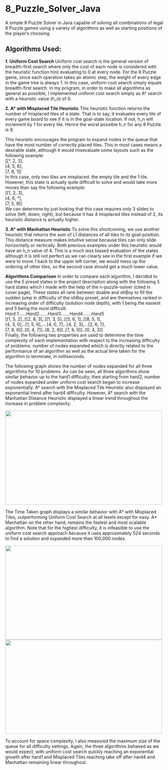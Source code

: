 # 8_Puzzle_Solver_Java
A simple 8 Puzzle Solver in Java capable of solving all combinations of legal 8 Puzzle games using a variety of algorithms as well as starting positions of the player’s choosing. 

## Algorithms Used:
**1. Uniform Cost Search**
Uniform cost search is the general version of breadth-first search where only the cost of each node is considered with the heuristic function h(n) evaluating to 0 at every node. For the 8 Puzzle game, since each operation takes an atomic step, the weight of every edge in the game tree is always 1. In this case, uniform cost search simply equals breadth-first search.
In my program, in order to make all algorithms as general as possible, I implemented uniform cost search simply as A* search with a heuristic value (h_n) of 0.

**2. A\* with Misplaced Tile Heuristic**
This heuristic function returns the number of misplaced tiles of a state. That is to say, it evaluates every tile of every game board to see if it is in the goal-state location. If not, h_n will increment by 1 for every tile. Hence the worst possible h_n for any 8 Puzzle is 9.

This heuristic encourages the program to expand nodes in the queue that have the most number of correctly placed tiles. This in most cases means a desirable state, although it would misevaluate some layouts such as the following example: <br>
[[\*, 2, 3], <br>
[4, 5, 6], <br>
[7, 8, 1]] <br>
In this case, only two tiles are misplaced: the empty tile and the 1 tile. However, this state is actually quite difficult to solve and would take more moves than say the following example: <br>
[[1, 2, 3], <br>
[4, 6, \*], <br>
[7, 5, 8]] <br>
We can determine by just looking that this case requires only 3 slides to solve (left, down, right), but because it has 4 misplaced tiles instead of 2, its heuristic distance is actually higher.


**3. A\* with Manhattan Heuristic**
To solve this shortcoming, we use another heuristic that returns the sum of L1 distances of all tiles to its goal-position. This distance measure makes intuitive sense because tiles can only slide horizontally or vertically. Both previous examples under this heuristic would have an h_n value of 4. This is a much less biased evaluation of the states although it is still not perfect as we can clearly see in the first example if we were to move 1 back to the upper left corner, we would mess up the ordering of other tiles, so the second case should get a much lower value.

**Algorithms Comparison**
In order to compare each algorithm, I decided to use the 5 preset states in the project description along with the following 5 hard states which I made with the help of the n-puzzle-solver (cited in cover page). These states all rank between doable and ohBoy to fill the sudden jump in difficulty of the ohBoy preset, and are themselves ranked in increasing order of difficulty (solution node depth), with 1 being the easiest and 5 being the most difficult. <br>
*Hard 1......Hard2.......Hard3.......Hard4.......Hard5* <br>
[[1, 5, 2],.[[2, 8, 3],.[[1, 3, 5],.[[5, 6, 1],.[[8, 5, 1], <br>
[4, 3, 0],..[1, 5, 6],....[4, 0, 7],..[4, 2, 3],...[2, 6, 7], <br>
[7, 8, 6]]..[0, 4, 7]]..[8, 2, 6]]..[7, 8, 0]]..[0, 4, 3]] <br>
Finally, the following two properties are used to determine the time complexity of each implementation with respect to the increasing difficulty of problems: number of nodes expanded which is directly related to the performance of an algorithm as well as the actual time taken for the algorithm to terminate, in milliseconds.

The following graph shows the number of nodes expanded for all three algorithms for 10 problems. As can be seen, all three algorithms show similar behavior up to the hard1 difficulty, then starting from hard2, number of nodes expanded under uniform cost search began to increase exponentially. A\* search with the Misplaced Tile Heuristic also displayed an exponential trend after hard4 difficulty. However, A\* search with the Manhattan Distance Heuristic displayed a linear trend throughout the increase in problem complexity.

<img src="https://github.com/MrDavidYu/8_Puzzle_Solver_Java/blob/master/res/Num_Nodes_Expanded.png" width="500" height="300" />

The Time Taken graph displays a similar behavior with A\* with Misplaced Tiles, outperforming Uniform Cost Search at all levels except for easy. A\* Manhattan on the other hand, remains the fastest and most scalable algorithm. Note that for the highest difficulty, it is infeasible to use the uniform cost search approach because it uses approximately 524 seconds to find a solution and expanded more than 100,000 nodes.

<img src="https://github.com/MrDavidYu/8_Puzzle_Solver_Java/blob/master/res/Time_Taken.png" width="500" height="300" />
<img src="https://github.com/MrDavidYu/8_Puzzle_Solver_Java/blob/master/res/Max_Q_Size.png" width="500" height="300" />

To account for space complexity, I also measured the maximum size of the queue for all difficulty settings. Again, the three algorithms behaved as we would expect, with uniform cost search quickly reaching an exponential growth after hard1 and Misplaced Tiles reaching take off after hard4 and Manhattan remaining linear throughout.
